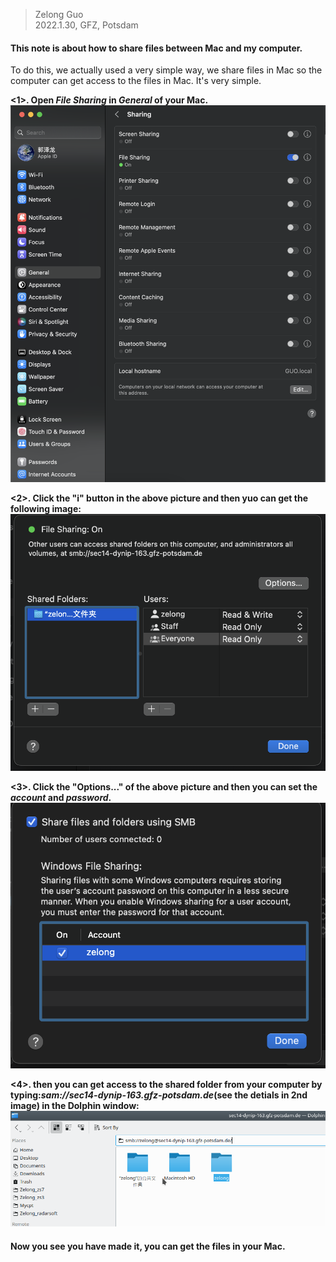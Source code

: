 > Zelong Guo  
2022.1.30, GFZ, Potsdam

#### This note is about how to share files between Mac and my computer.

To do this, we actually used a very simple way, we share files in Mac so the computer can get access to the files in Mac. It's very simple.  

**<1>. Open *File Sharing* in *General* of your Mac.**  
![img1](./img/1.png)  

**<2>. Click the "i" button in the above picture and then yuo can get the following image:**  
![img2](./img/2.png)  

**<3>. Click the "Options..." of the above picture and then you can set the *account* and *password*.**  
![imf](./img/3.png)

**<4>. then you can get access to the shared folder from your computer by typing:*sam://sec14-dynip-163.gfz-potsdam.de*(see the detials in 2nd image) in the Dolphin window:**  
![img4](./img/4.png)  

#### Now you see you have made it, you can get the files in your Mac.
